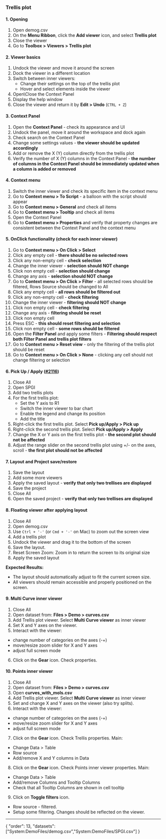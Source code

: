 ### Trellis plot

#### 1. Opening
1. Open demog.csv
2. On the **Menu Ribbon**, click the **Add viewer** icon, and select **Trellis plot**
3. Close the viewer
1. Go to **Toolbox > Viewers > Trellis plot**

#### 2.  Viewer basics 

1. Undock the viewer and move it around the screen
1. Dock the viewer in a different location
1. Switch between inner viewers:
   * Change their settings on the top of the trellis plot
   * Hover and select elements inside the viewer
1. Open\Close the Context Panel
1. Display the  help window
1. Close the viewer and return it by **Edit > Undo** (```CTRL + Z```)

#### 3. Context Panel

1. Open the **Context Panel** - check its appearance and UI
1. Undock the panel, move it around the workspace and dock again
1. Check search on the Context Panel
1. Change some settings values - **the viewer should be updated accordingly**
1. Add or remove the X (Y) column directly from the trellis plot
1. Verify the number of X (Y) columns in the Context Panel - **the number of columns in the Context Panel should be immediately updated when a column is added or removed**

#### 4. Context menu

1. Switch the inner viewer and check its specific item in the context menu
1. Go to **Context menu > To Script** - a balloon with the script should appear
1. Go to **Context menu > General** and check all items
1. Go to **Context menu > Tooltip** and check all items
1. Open the Context Panel
1. Go to **Context menu > Properties** and verify that property changes are consistent between the Context Panel and the context menu

#### 5. OnClick functionality (check for each inner viewer)

1. Go to **Context menu > On Click > Select**
1. Click any empty cell - **there should be no selected rows**
1. Click any non-empty cell - **check selection**
1.  Change the inner viewer  - **selection should NOT change**
1. Click non empty cell - **selection should change**
1. Change any axis - **selection should NOT change**
1. Go to **Context menu > On Click > Filter** - all selected rows should be filtered, Rows Source should be changed to All
1. Click any empty cell - **all rows should be filtered out**
1. Click any non-empty cell - **check filtering**
1. Change the inner viewer - **filtering should NOT change**
1. Click non empty cell - **check filtering**
1. Change any axis - **filtering should be reset**
1. Click non empty cell
1. Press ESC - **this should reset filtering and selection**
1. Click non empty cell - **some rows should be filtered**
1. Open the **Filter Panel** and apply some filters - **Filtering should respect both Filter Panel and trellis plot filters**
1. Go to **Context menu > Reset view** - only the filtering of the trellis plot should be reset
1. Go to **Context menu > On Click > None** - clicking any cell should not change filtering or selection

#### 6. Pick Up / Apply  ([#2116](https://github.com/datagrok-ai/public/issues/2116))

1. Close All
1. Open SPGI 
1. Add two trellis plots
1. For the first trellis plot:
   * Set the Y axis to R1
   * Switch the inner viewer to bar chart
   * Enable the legend and change its position
   * Add the title
1. Right-click the first trellis plot. Select **Pick up/Apply > Pick up** 
1. Right-click the second trellis plot. Select **Pick up/Apply > Apply**
1. Change the X or Y axis on the first trellis plot - **the second plot should not be affected**
1. Adjust the range slider on the second trellis plot using +/- on the axes, scroll - **the first plot should not be affected**

#### 7. Layout and Project save/restore
1. Save the layout
2. Add some more viewers
1. Apply the saved layout - **verify that only two trellises are displayed**
1. Save the project
1. Close All
1. Open the saved project - **verify that only two trellises are displayed**

#### 8. Floating viewer after applying layout

1. Close All
1. Open demog.csv
1. Use `Ctrl + '-'` (or `Cmd + '-'` on Mac) to zoom out the screen view
1. Add a trellis plot 
1. Undock the viewer and drag it to the bottom of the screen
1. Save the layout.
1. Reset Screen Zoom: Zoom in to return the screen to its original size
1. Apply the saved layout

**Expected Results:**

  * The layout should automatically adjust to fit the current screen size.
  * All viewers should remain accessible and properly positioned on the screen.

#### 9. Multi Curve inner viewer

1. Close All
2. Open dataset from: **Files > Demo > curves.csv**
3. Add Trellis plot viewer. Select  **Multi Curve viewer** as inner viewer
4. Set X and Y axes on the viewer. 
5. Interact with the viewer: 
  - change number of categories on the axes (-+)
  - move/resize zoom slider for X and Y axes
  - adjust full screen mode
6. Click on the **Gear** icon. Check properties. 

#### 10. Points inner viewer

1. Close All
2. Open dataset from: **Files > Demo > curves.csv**
3. Open **curves_with_mols.csv**
4. Add Trellis plot viewer. Select  **Multi Curve viewer** as inner viewer
5. Set and change X and Y axes on the viewer (also try splits). 
6. Interact with the viewer: 
  - change number of categories on the axes (-+)
  - move/resize zoom slider for X and Y axes
  - adjust full screen mode
7. Click on the **Gear** icon. Check Trellis properties. Main: 
  - Change Data > Table
  - Row source
  - Add/remove X and Y columns in Data
8. Click on the **Gear** icon. Check Points inner viewer properties. Main:
 - Change Data > Table
 - Add/remove Columns and Tooltip Columns
 - Check that all Tooltip Columns are shown in cell tooltip
9. Click on **Toggle filters** icon. 
  - Row source - filtered.
  - Setup some filtering. Changes should be reflected on the viewer.

---
{
  "order": 13,
  "datasets": ["System:DemoFiles/demog.csv","System:DemoFiles/SPGI.csv"]
}
